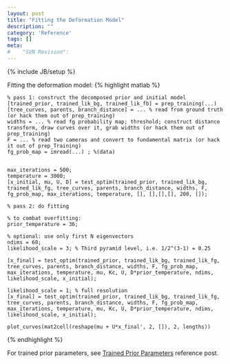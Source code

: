 ```yaml
---
layout: post
title: "Fitting the Deformation Model"
description: ""
category: 'Reference'
tags: []
meta: 
#    "SVN Revision": 
---
```

{% include JB/setup %}


Fitting the deformation model:
{% highlight matlab %}
  
    % pass 1: construct the decomposed prior and initial model
    [trained_prior, trained_lik_bg, trained_lik_fb] = prep_training(...)
    [tree_curves, parents, branch_distance] = ... % read from ground truth (or hack them out of prep_training)
    widths = ... % read fg probability map; threshold; construct distance transform, draw curves over it, grab widths (or hack them out of prep_training)
    F = ... % read two cameras and convert to fundamental matrix (or hack it out of prep_Training)
    fg_prob_map = imread(...) ; %(data)


    max_iterations = 500;
    temperature = 3000;
    [x_initial, mu, U, D] = test_optim(trained_prior, trained_lik_bg, trained_lik_fg, tree_curves, parents, branch_distance, widths, F, fg_prob_map, max_iterations, temperature, [], [],[],[], 200, []);

    % pass 2: do fitting

    % to combat overfitting:
    prior_temperature = 36; 

    % optional: use only first N eigenvectors
    ndims = 60;
    likelihood_scale = 3; % Third pyramid level, i.e. 1/2^(3-1) = 0.25

    [x_final] = test_optim(trained_prior, trained_lik_bg, trained_lik_fg, tree_curves, parents, branch_distance, widths, F, fg_prob_map, max_iterations, temperature, mu, Kc, U, D*prior_temperature, ndims, likelihood_scale, x_initial);

    likelihood_scale = 1; % full resolution
    [x_final] = test_optim(trained_prior, trained_lik_bg, trained_lik_fg, tree_curves, parents, branch_distance, widths, F, fg_prob_map, max_iterations, temperature, mu, Kc, U, D*prior_temperature, ndims, likelihood_scale, x_initial);

    plot_curves(mat2cell(reshape(mu + U*x_final', 2, []), 2, lengths))
{% endhighlight %}


For trained prior parameters, see [Trained Prior Parameters]({{site.baseurl}}/2015/01/11/reference/) reference post.

